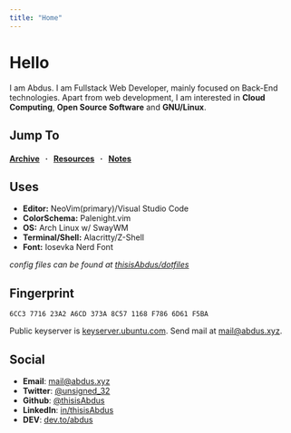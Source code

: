 ```yaml
---
title: "Home"
---
```


# Hello

I am Abdus. I am Fullstack Web Developer, mainly focused on Back-End
technologies. Apart from web development, I am interested in
**Cloud Computing**, **Open Source Software** and **GNU/Linux**.

## Jump To

#### [Archive](/blogs) &nbsp; &middot; &nbsp; [Resources](/resources) &nbsp; &middot; &nbsp; [Notes](/notes)

## Uses

- **Editor:** NeoVim(primary)/Visual Studio Code
- **ColorSchema:** Palenight.vim
- **OS:** Arch Linux w/ SwayWM
- **Terminal/Shell:** Alacritty/Z-Shell
- **Font:** Iosevka Nerd Font

_config files can be found at [thisisAbdus/dotfiles](https://github.com/thisisabdus/dotfiles)_

## Fingerprint

```text
6CC3 7716 23A2 A6CD 373A 8C57 1168 F786 6D61 F5BA
```

Public keyserver is [keyserver.ubuntu.com](https://keyserver.ubuntu.com/pks/lookup?op=get&search=0xc03b78c0cda6c90e119e28e59427e08ef972834a).
Send mail at mail@abdus.xyz.

## Social

- **Email**: [mail@abdus.xyz](mailto:mail@abdus.xyz)
- **Twitter**: [@unsigned_32](https://twitter.com/@unsigned_32)
- **Github**: [@thisisAbdus](https://github.com/thisisabdus)
- **LinkedIn**: [in/thisisAbdus](https://www.linkedin.com/in/thisisabdus)
- **DEV**: [dev.to/abdus](https://dev.to/abdus)
